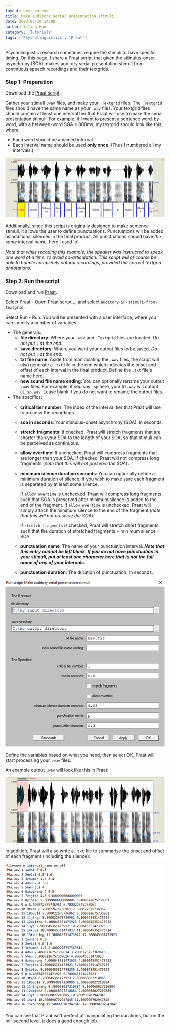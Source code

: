 ```yaml
---
layout: post-narrow
title: Make auditory serial presentation stimuli
date: 2023-03-10 14:00
author: Yiling Huo
category: 'Tutorials'
tags: ['Psycholinguistics', 'Praat']
---
```


Psycholinguistic research sometimes require the stimuli to have specific timing. On this page, I share a Praat script that given the stimulus-onset asynchrony (SOA), makes auditory serial presentation stimuli from continuous speech recordings and their textgrids. 

<!--excerpt-->

### Step 1: Preparation

Download the <a href="/files/resources/praat/auditory-SP-stimuli-from-textgrid" download>Praat script</a>.

Gather your stimuli `.wav` files, and make your `.Textgrid` files. The `.Textgrid` files should have the same name as your `.wav` files. Your textgrid files should contain at least one interval tier that Praat will use to make the serial presentation stimuli. For example, if I want to present a sentence word-by-word, with a between-word SOA = 800ms, my textgrid should look like this, where:

- Each word should be a named interval.
- Each interval name should be used **only once**. (Thus I numbered all my intervals.)

![praat1](/images/tutorials/auditory_sp/praat1.png)

Additionally, since this script is originally designed to make sentence stimuli, it allows the user to define punctuations. Punctuations will be added as additional silences in the final product. All punctuations should have *the same* interval name, here I used 'p'. 

*Note that while recoding this example, the speaker was instructed to speak one word at a time, to avoid co-articulation. This script will of course be able to handle completely natural recordings, provided the correct textgrid annotations.*

### Step 2: Run the script

Download and run [Praat](https://www.fon.hum.uva.nl/praat/).

Select Praat - Open Praat script..., and select `auditory-SP-stimuli-from-textgrid`. 

Select Run - Run. You will be presented with a user interface, where you can specify a number of variables. 

- The generals:
    - **file directory**: Where your `.wav` and `.Textgrid` files are located. *Do not put `\` at the end*.
    - **save directory**: Where you want your output files to be saved. *Do not put `\` at the end*.
    - **txt file name**: Aside from manipulating the `.wav` files, the script will also generate a `.txt` file in the end which indicates the onset and offset of each interval in the final product. Define the `.txt` file's name here. 
    - **new sound file name ending**: You can optionally rename your output `.wav` files. For example, if you say `_sp` here, your `01.wav` will output `01_sp.wav`. Leave blank if you do not want to rename the output files. 
- The specifics:
    - **critical tier number**: The index of the interval tier that Praat will use to process the recordings. 
    - **soa in seconds**: Your stimulus-onset asynchrony (SOA). In seconds. 
    - **stretch fragments**: If checked, Praat will stretch fragments that are shorter than your SOA to the length of your SOA, so that stimuli can be perceived as continuous. 
    - **allow overtime**: If unchecked, Praat will compress fragments that are longer than your SOA. If checked, Praat will not compress long fragments (*note that this will not preserve the SOA*).
    - **minimum silence duration seconds**: You can optionally define a minimum duration of silence, if you wish to make sure each fragment is separated by at least some silence. 
    
        If `allow overtime` is unchecked, Praat will compress long fragments such that SOA is preserved after minimum silence is added to the end of the fragment. If `allow overtime` is unchecked, Praat will simply attach the minimum silence to the end of the fragment (*note that this will not preserve the SOA*).

        If `stretch fragments` is checked, Praat will stretch short fragments such that the duration of stretched fragments + minimum silence = SOA. 
    - **punctuation name**: The name of your punctuation interval. ***Note that this entry cannot be left blank. If you do not have punctuation in your stimuli, put at least one character here that is not the full name of any of your intervals.***
    - **punctuation duration**: The duration of punctuation. In seconds.


![praatui](/images/tutorials/auditory_sp/praatui.png)

Define the variables based on what you need, then select OK. Praat will start processing your `.wav` files. 

An example output `.wav` will look like this in Praat: 

![praat2](/images/tutorials/auditory_sp/praat2.png)

In addition, Praat will also write a `.txt` file to summarise the onset and offset of each fragment (including the silence): 

![txt](/images/tutorials/auditory_sp/txt.png)

You can see that Praat isn't perfect at manipulating the durations, but on the millisecond level, it does a good enough job. 
